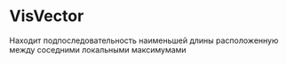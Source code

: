 # VisVector
Находит подпоследовательность наименьшей длины расположенную между соседними локальными максимумами
